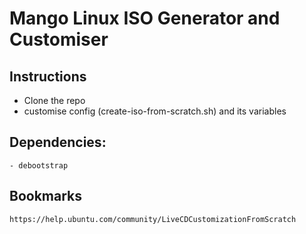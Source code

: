 # Mango Linux ISO Generator and Customiser

## Instructions
- Clone the repo
- customise config (create-iso-from-scratch.sh) and its variables

## Dependencies:
    - debootstrap

## Bookmarks
    https://help.ubuntu.com/community/LiveCDCustomizationFromScratch